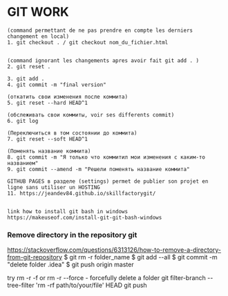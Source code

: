 # GIT WORK
```
(command permettant de ne pas prendre en compte les derniers changement en local)
1. git checkout . / git checkout nom_du_fichier.html


(command ignorant les changements apres avoir fait git add . )
2. git reset .

3. git add .
4. git commit -m "final version"

(откатить свои изменения после коммита)
5. git reset --hard HEAD^1

(обслеживать свои коммиты, voir ses differents commit)
6. git log

(Переключиться в том состоянии до коммита)
7. git reset --soft HEAD^1

(Поменять название коммита)
8. git commit -m "Я только что коммитил мои изменения с каким-то названием" 
9. git commit --amend -m "Решели поменять название коммита"

GITHUB PAGES в разделе (settings) permet de publier son projet en ligne sans utiliser un HOSTING
11. https://jeandev84.github.io/skillfactorygit/


link how to install git bash in windows
https://makeuseof.com/install-git-git-bash-windows
```

### Remove directory in the repository git
https://stackoverflow.com/questions/6313126/how-to-remove-a-directory-from-git-repository
$ git rm -r folder_name
$ git add --all
$ git commit -m "delete folder .idea"
$ git push origin master


try rm -r -f <folder name> or rm -r --force <folder name> - forcefully delete a folder
git filter-branch --tree-filter 'rm -rf path/to/your/file' HEAD
git push